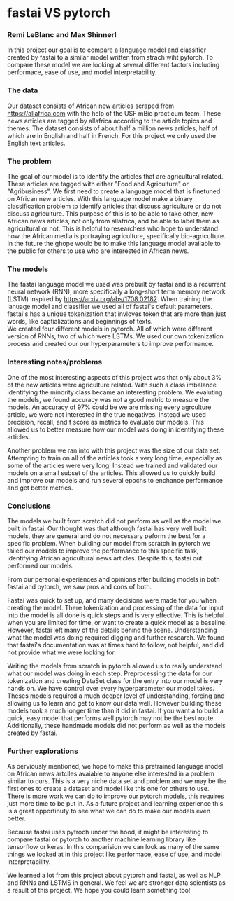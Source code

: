 # fastai VS pytorch
### Remi LeBlanc and Max Shinnerl

In this project our goal is to compare a language model and classifier created by fastai to a similar model written from strach wiht pytorch. To compare these model we are looking at several different factors including performace, ease of use, and model interpretability. 

### The data
Our dataset consists of African new articles scraped from https://allafrica.com with the help of the USF mBio practicum team. These news articles are tagged by allafrica according to the article topics and themes. The dataset consists of about half a million news articles, half of which are in English and half in French. For this project we only used the English text articles. 

### The problem
The goal of our model is to identify the articles that are agricultural related. These articles are tagged with either "Food and Agriculture" or "Agribusiness". We first need to create a language model that is finetuned on African new articles. With this language model make a binary classification problem to identify articles that discuss agriculture or do not discuss agriculture. This purpose of this is to be able to take other, new African news articles, not only from allafrica, and be able to label them as agricultural or not. This is helpful to researchers who hope to understand how the African media is portraying agriculture, specifically bio-agriculture. In the future the ghope would be to make this language model available to the public for others to use who are interested in African news.

### The models
The fastai language model we used was prebuilt by fastai and is a recurrent neural network (RNN), more specifically a long-short term memory network (LSTM) inspired by https://arxiv.org/abs/1708.02182. When training the lanuage model and classifier we used all of fastai's default parameters. fastai's has a unique tokenization that invloves token that are more than just words, like captializations and beginnings of texts. 
<br />
We created four different models in pytorch. All of which were different version of RNNs, two of which were LSTMs. We used our own tokenization process and created our our hyperparameters to improve performance. 

### Interesting notes/problems
One of the most interesting aspects of this project was that only about 3% of the new articles were agriculture related. With such a class imbalance identifying the minority class became an interesting problem. We evaluting the models, we found accuracy was not a good metric to measure the models. An accuracy of 97% could be we are missing every agrculture article, we were not interested in the true negatives. Instead we used precision, recall, and f score as metrics to evaluate our models. This allowed us to better measure how our model was doing in identifying these articles. 

Another problem we ran into with this project was the size of our data set. Attempting to train on all of the articles took a very long time, especially as some of the articles were very long. Instead we trained and validated our models on a small subset of the articles. This allowed us to quickly build and improve our models and run several epochs to enchance performance and get better metrics. 

### Conclusions
The models we built from scratch did not perform as well as the model we built in fastai. Our thought was that although fastai has very well built models, they are general and do not necessary peform the best for a specific problem. When building our model from scratch in pytorch we tailed our models to improve the performance to this specific task, identifying African agricultural news articles. Despite this, fastai out performed our models. 

From our personal experiences and opinions after building models in both fastai and pytorch, we saw pros and cons of both. 

Fastai was quick to set up, and many decisions were made for you when creating the model. There tokenization and processing of the data for input into the model is all done is quick steps and is very effective. This is helpful when you are limited for time, or want to create a quick model as a baseline. However, fastai left many of the details behind the scene. Understanding what the model was doing required digging and further research. We found that fastai's documentation was at times hard to follow, not helpful, and did not provide what we were looking for.

Writing the models from scratch in pytorch allowed us to really understand what our model was doing in each step. Preprocessing the data for our tokenization and creating DataSet class for the entry into our model is very hands on. We have control over every hyperparameter our model takes. Theses models required a much deeper level of understanding, forcing and allowing us to learn and get to know our data well. However building these models took a much longer time than it did in fastai. If you want a to build a quick, easy model that performs well pytorch may not be the best route. Additionally, these handmade models did not perform as well as the models created by fastai. 

### Further explorations
As perviously mentioned, we hope to make this pretrained language model on African news artciles avaiable to anyone else interested in a problem similar to ours. This is a very niche data set and problem and we may be the first ones to create a dataset and model like this one for others to use. 
There is more work we can do to improve our pytorch models, this requires just more time to be put in. As a future project and learning experience this is a great opportinuty to see what we can do to make our models even better.

Because fastai uses pytroch under the hood, it might be interesting to compare fastai or pytorch to another machine learning library like tensorflow or keras. In this comparision we can look as many of the same things we looked at in this project like performace, ease of use, and model interpretability. 


We learned a lot from this project about pytorch and fastai, as well as NLP and RNNs and LSTMS in general. We feel we are stronger data scientists as a result of this project. We hope you could learn something too!
